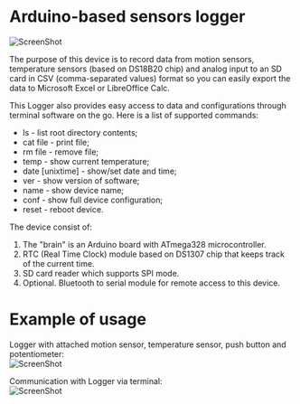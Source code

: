 Arduino-based sensors logger
============================
![ScreenShot](https://raw.github.com/mykh/Data-Logger-Arduino/gh-pages/images/sensors_logger_device.jpg)


The purpose of this device is to record data from motion sensors, temperature sensors (based on DS18B20 chip) and analog input to an SD card in CSV (comma-separated values) format so you can easily export the data to Microsoft Excel or LibreOffice Calc.


This Logger also provides easy access to data and configurations through terminal software on the go. Here is a list of supported commands:


* ls -  list root directory contents;
* cat file - print file;
* rm file - remove file;
* temp - show current temperature;
* date [unixtime] - show/set date and time;
* ver - show version of software;
* name - show device name;
* conf - show full device configuration;
* reset - reboot device.


The device consist of:


1. The "brain" is an Arduino board with ATmega328 microcontroller.
2. RTC (Real Time Clock) module based on DS1307 chip that keeps track of the current time.
3. SD card reader which supports SPI mode.
4. Optional. Bluetooth to serial module for remote access to this device.

Example of usage
================

Logger with attached motion sensor, temperature sensor, push button and potentiometer:  
![ScreenShot](https://raw.github.com/mykh/Data-Logger-Arduino/gh-pages/images/sensors_logger.jpg)

Communication with Logger via terminal:  
![ScreenShot](https://raw.github.com/mykh/Data-Logger-Arduino/gh-pages/images/terminal_window.png)
